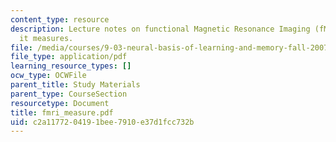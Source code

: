 ```yaml
---
content_type: resource
description: Lecture notes on functional Magnetic Resonance Imaging (fMRI) and what
  it measures.
file: /media/courses/9-03-neural-basis-of-learning-and-memory-fall-2007/c2a1177204191bee7910e37d1fcc732b_fmri_measure.pdf
file_type: application/pdf
learning_resource_types: []
ocw_type: OCWFile
parent_title: Study Materials
parent_type: CourseSection
resourcetype: Document
title: fmri_measure.pdf
uid: c2a11772-0419-1bee-7910-e37d1fcc732b
---
```

